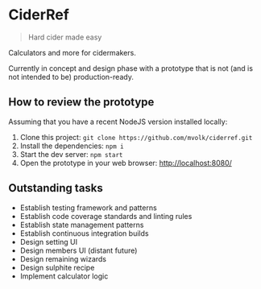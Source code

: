# CiderRef
> Hard cider made easy

Calculators and more for cidermakers.

Currently in concept and design phase with a prototype that is not (and is not intended to be) production-ready.

## How to review the prototype

Assuming that you have a recent NodeJS version installed locally:

1. Clone this project: `git clone https://github.com/mvolk/ciderref.git`
2. Install the dependencies: `npm i`
3. Start the dev server: `npm start`
4. Open the prototype in your web browser: [http://localhost:8080/](http://localhost:8080)

## Outstanding tasks

* Establish testing framework and patterns
* Establish code coverage standards and linting rules
* Establish state management patterns
* Establish continuous integration builds
* Design setting UI
* Design members UI (distant future)
* Design remaining wizards
* Design sulphite recipe
* Implement calculator logic
